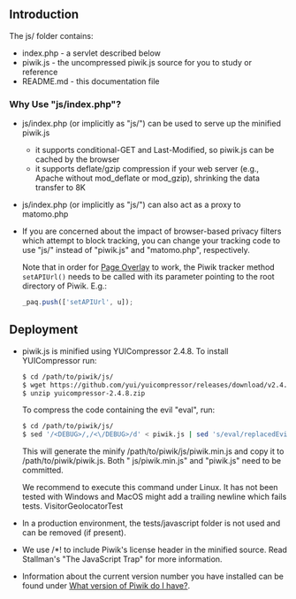 ## Introduction

The js/ folder contains:

* index.php - a servlet described below
* piwik.js - the uncompressed piwik.js source for you to study or reference
* README.md - this documentation file

### Why Use "js/index.php"?

* js/index.php (or implicitly as "js/") can be used to serve up the minified piwik.js

    * it supports conditional-GET and Last-Modified, so piwik.js can be cached by the browser
    * it supports deflate/gzip compression if your web server (e.g., Apache without mod_deflate or mod_gzip), shrinking
      the data transfer to 8K

* js/index.php (or implicitly as "js/") can also act as a proxy to matomo.php

* If you are concerned about the impact of browser-based privacy filters which attempt to block tracking, you can change
  your tracking code to use "js/"
  instead of "piwik.js" and "matomo.php", respectively.

  Note that in order for [Page Overlay](https://matomo.org/docs/page-overlay/) to work, the Piwik tracker
  method `setAPIUrl()` needs to be called with its parameter pointing to the root directory of Piwik. E.g.:

  ```js
  _paq.push(['setAPIUrl', u]);

  ```

## Deployment

* piwik.js is minified using YUICompressor 2.4.8. To install YUICompressor run:

  ```bash
  $ cd /path/to/piwik/js/
  $ wget https://github.com/yui/yuicompressor/releases/download/v2.4.8/yuicompressor-2.4.8.zip
  $ unzip yuicompressor-2.4.8.zip
  ```

  To compress the code containing the evil "eval", run:

  ```bash
  $ cd /path/to/piwik/js/
  $ sed '/<DEBUG>/,/<\/DEBUG>/d' < piwik.js | sed 's/eval/replacedEvilString/' | java -jar yuicompressor-2.4.8.jar --type js --line-break 1000 | sed 's/replacedEvilString/eval/' | sed 's/^[/][*]/\/*!/' > piwik.min.js && cp piwik.min.js ../piwik.js && cp piwik.min.js ../matomo.js
  ```

  This will generate the minify /path/to/piwik/js/piwik.min.js and copy it to /path/to/piwik/piwik.js. Both "
  js/piwik.min.js" and "piwik.js" need to be committed.

  We recommend to execute this command under Linux. It has not been tested with Windows and MacOS might add a trailing
  newline which fails tests. VisitorGeolocatorTest
* In a production environment, the tests/javascript folder is not used and can be removed (if present).

* We use /*! to include Piwik's license header in the minified source. Read Stallman's "The JavaScript Trap" for more
  information.

* Information about the current version number you have installed can be found
  under [What version of Piwik do I have?](https://matomo.org/faq/how-to-update/faq_8/). 
